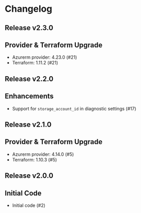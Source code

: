 # Changelog

## Release v2.3.0

## Provider & Terraform Upgrade
- Azurerm provider: 4.23.0 (#21)
- Terraform: 1.11.2 (#21)
   
## Release v2.2.0

## Enhancements

- Support for `storage_account_id` in diagnostic settings (#17)


   
## Release v2.1.0

## Provider & Terraform Upgrade
- Azurerm provider: 4.14.0 (#5)
- Terraform: 1.10.3 (#5)
   
## Release v2.0.0

## Initial Code

- Initial code (#2)


   